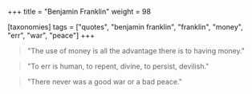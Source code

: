 +++
title = "Benjamin Franklin"
weight = 98

[taxonomies]
tags = ["quotes", "benjamin franklin", "franklin", "money", "err", "war",
"peace"]
+++

> "The use of money is all the advantage there is to having money."

> "To err is human, to repent, divine, to persist, devilish."

> "There never was a good war or a bad peace."
